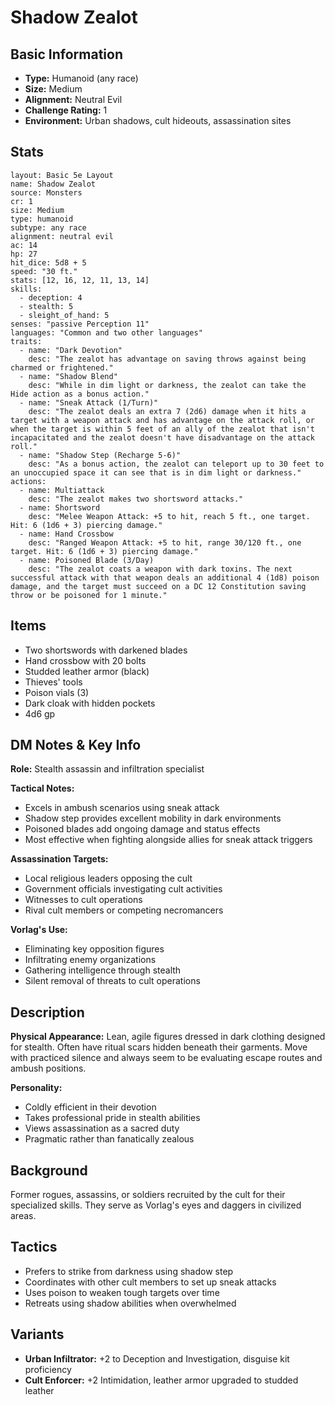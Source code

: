 # Shadow Zealot

## Basic Information
- **Type:** Humanoid (any race)
- **Size:** Medium
- **Alignment:** Neutral Evil
- **Challenge Rating:** 1
- **Environment:** Urban shadows, cult hideouts, assassination sites

## Stats
```statblock
layout: Basic 5e Layout
name: Shadow Zealot
source: Monsters
cr: 1
size: Medium
type: humanoid
subtype: any race
alignment: neutral evil
ac: 14
hp: 27
hit_dice: 5d8 + 5
speed: "30 ft."
stats: [12, 16, 12, 11, 13, 14]
skills:
  - deception: 4
  - stealth: 5
  - sleight_of_hand: 5
senses: "passive Perception 11"
languages: "Common and two other languages"
traits:
  - name: "Dark Devotion"
    desc: "The zealot has advantage on saving throws against being charmed or frightened."
  - name: "Shadow Blend"
    desc: "While in dim light or darkness, the zealot can take the Hide action as a bonus action."
  - name: "Sneak Attack (1/Turn)"
    desc: "The zealot deals an extra 7 (2d6) damage when it hits a target with a weapon attack and has advantage on the attack roll, or when the target is within 5 feet of an ally of the zealot that isn't incapacitated and the zealot doesn't have disadvantage on the attack roll."
  - name: "Shadow Step (Recharge 5-6)"
    desc: "As a bonus action, the zealot can teleport up to 30 feet to an unoccupied space it can see that is in dim light or darkness."
actions:
  - name: Multiattack
    desc: "The zealot makes two shortsword attacks."
  - name: Shortsword
    desc: "Melee Weapon Attack: +5 to hit, reach 5 ft., one target. Hit: 6 (1d6 + 3) piercing damage."
  - name: Hand Crossbow
    desc: "Ranged Weapon Attack: +5 to hit, range 30/120 ft., one target. Hit: 6 (1d6 + 3) piercing damage."
  - name: Poisoned Blade (3/Day)
    desc: "The zealot coats a weapon with dark toxins. The next successful attack with that weapon deals an additional 4 (1d8) poison damage, and the target must succeed on a DC 12 Constitution saving throw or be poisoned for 1 minute."
```

## Items
- Two shortswords with darkened blades
- Hand crossbow with 20 bolts
- Studded leather armor (black)
- Thieves' tools
- Poison vials (3)
- Dark cloak with hidden pockets
- 4d6 gp

## DM Notes & Key Info
**Role:** Stealth assassin and infiltration specialist

**Tactical Notes:**
- Excels in ambush scenarios using sneak attack
- Shadow step provides excellent mobility in dark environments
- Poisoned blades add ongoing damage and status effects
- Most effective when fighting alongside allies for sneak attack triggers

**Assassination Targets:**
- Local religious leaders opposing the cult
- Government officials investigating cult activities
- Witnesses to cult operations
- Rival cult members or competing necromancers

**Vorlag's Use:**
- Eliminating key opposition figures
- Infiltrating enemy organizations
- Gathering intelligence through stealth
- Silent removal of threats to cult operations

## Description
**Physical Appearance:**
Lean, agile figures dressed in dark clothing designed for stealth. Often have ritual scars hidden beneath their garments. Move with practiced silence and always seem to be evaluating escape routes and ambush positions.

**Personality:**
- Coldly efficient in their devotion
- Takes professional pride in stealth abilities
- Views assassination as a sacred duty
- Pragmatic rather than fanatically zealous

## Background
Former rogues, assassins, or soldiers recruited by the cult for their specialized skills. They serve as Vorlag's eyes and daggers in civilized areas.

## Tactics
- Prefers to strike from darkness using shadow step
- Coordinates with other cult members to set up sneak attacks
- Uses poison to weaken tough targets over time
- Retreats using shadow abilities when overwhelmed

## Variants
- **Urban Infiltrator:** +2 to Deception and Investigation, disguise kit proficiency
- **Cult Enforcer:** +2 Intimidation, leather armor upgraded to studded leather